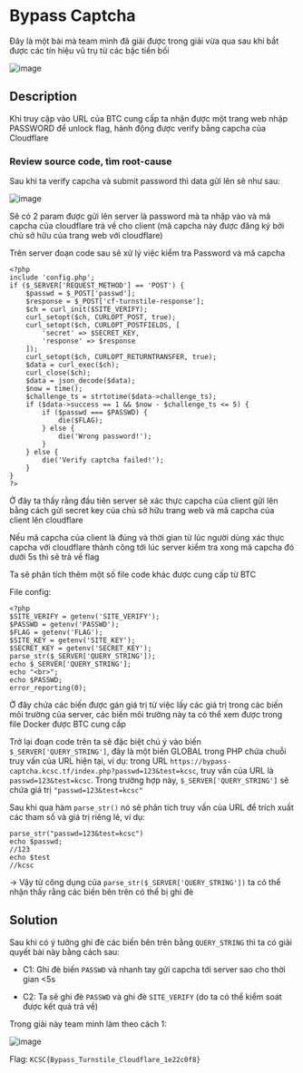 # Bypass Captcha 
Đây là một bài mà team mình đã giải được trong giải vừa qua sau khi bắt được các tín hiệu vũ trụ từ các bậc tiền bối

![image](https://github.com/duypt02/KCSC-CTF-2023/assets/86275419/713a11b4-b200-41e0-a552-65db26000258)

## Description
Khi truy cập vào URL của BTC cung cấp ta nhận được một trang web nhập PASSWORD để unlock flag, hành động được verify bằng capcha của Cloudflare

### Review source code, tìm root-cause
Sau khi ta verify capcha và submit password thì data gửi lên sẽ như sau:

![image](https://github.com/duypt02/KCSC-CTF-2023/assets/86275419/c387ddbc-d623-4338-b84e-b346040442e2)

Sẽ có 2 param được gửi lên server là password mà ta nhập vào và mã capcha của cloudflare trả về cho client (mã capcha này được đăng ký bởi chủ sở hữu của trang web với cloudflare)

Trên server đoạn code sau sẽ xử lý việc kiểm tra Password và mã capcha
```
<?php
include 'config.php';
if ($_SERVER['REQUEST_METHOD'] == 'POST') {
    $passwd = $_POST['passwd'];
    $response = $_POST['cf-turnstile-response'];
    $ch = curl_init($SITE_VERIFY);
    curl_setopt($ch, CURLOPT_POST, true);
    curl_setopt($ch, CURLOPT_POSTFIELDS, [
        'secret' => $SECRET_KEY,
        'response' => $response
    ]);
    curl_setopt($ch, CURLOPT_RETURNTRANSFER, true);
    $data = curl_exec($ch);
    curl_close($ch);
    $data = json_decode($data);
    $now = time();
    $challenge_ts = strtotime($data->challenge_ts);
    if ($data->success == 1 && $now - $challenge_ts <= 5) {
        if ($passwd === $PASSWD) {
            die($FLAG);
        } else {
            die('Wrong password!');
        }
    } else {
        die('Verify captcha failed!');
    }
}
?>
```
Ở đây ta thấy rằng đầu tiên server sẽ xác thực capcha của client gửi lên bằng cách gửi secret key của chủ sở hữu trang web và mã capcha của client lên cloudflare

Nếu mã capcha của client là đúng và thời gian từ lúc người dùng xác thực capcha với cloudflare thành công tới lúc server kiểm tra xong mã capcha đó dưới 5s thì sẽ trả về flag

Ta sẽ phân tích thêm một số file code khác được cung cấp từ BTC

File config:
```
<?php
$SITE_VERIFY = getenv('SITE_VERIFY');
$PASSWD = getenv('PASSWD');
$FLAG = getenv('FLAG');
$SITE_KEY = getenv('SITE_KEY');
$SECRET_KEY = getenv('SECRET_KEY');
parse_str($_SERVER['QUERY_STRING']);
echo $_SERVER['QUERY_STRING'];
echo "<br>";
echo $PASSWD;
error_reporting(0);
```

Ở đây chứa các biến được gán giá trị từ việc lấy các giá trị trong các biến môi trường của server, các biến môi trường này ta có thể xem được trong file Docker được BTC cung cấp

Trở lại đoạn code trên ta sẽ đặc biệt chú ý vào biến `$_SERVER['QUERY_STRING']`, đây là một biến GLOBAL trong PHP chứa chuỗi truy vấn của URL hiện tại, ví dụ: trong URL `https://bypass-captcha.kcsc.tf/index.php?passwd=123&test=kcsc`, truy vấn của URL là `passwd=123&test=kcsc`. Trong trường hợp này, `$_SERVER['QUERY_STRING']` sẽ chứa giá trị `"passwd=123&test=kcsc"`

Sau khi qua hàm `parse_str()` nó sẽ phân tích truy vấn của URL để trích xuất các tham số và giá trị riêng lẻ, ví dụ: 
```
parse_str("passwd=123&test=kcsc")
echo $passwd;
//123
echo $test
//kcsc
```
-> Vậy từ công dụng của `parse_str($_SERVER['QUERY_STRING'])` ta có thể nhận thấy rằng các biến bên trên có thể bị ghi đè 

## Solution
Sau khi có ý tưởng ghi đè các biến bên trên bằng `QUERY_STRING` thì ta có giải quyết bài này bằng cách sau:
+ C1: Ghi đè biến `PASSWD` và nhanh tay gửi capcha tới server sao cho thời gian <5s

+ C2: Ta sẽ ghi đè `PASSWD` và ghi đè `SITE_VERIFY` (do ta có thể kiểm soát được kết quả trả về)

Trong giải này team mình làm theo cách 1:

![image](https://github.com/duypt02/KCSC-CTF-2023/assets/86275419/b5f2bfbc-e359-49ab-9eaa-cd5c71325546)

Flag: `KCSC{Bypass_Turnstile_Cloudflare_1e22c0f8}`

